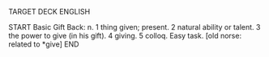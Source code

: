 TARGET DECK
ENGLISH

START
Basic
Gift
Back: n. 1 thing given; present. 2 natural ability or talent. 3 the power to give (in his gift). 4 giving. 5 colloq. Easy task. [old norse: related to *give]
END

